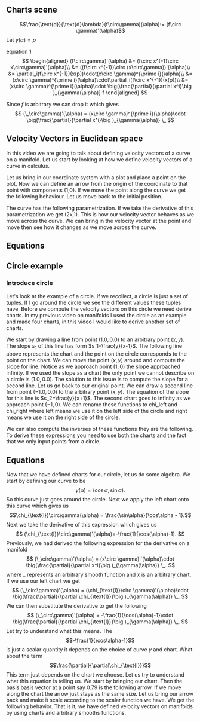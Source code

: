 ## Charts scene

$$\frac{\text{d}}{\text{d}\lambda}(f\circ\gamma)(\alpha):= (f\circ \gamma)'(\alpha)$$
Let $\gamma(\alpha)=p$ 

equation 1
$$
\begin{aligned}
(f\circ\gamma)'(\alpha) &= (f\circ x^{-1}\circ x\circ\gamma)'(\alpha)\\
&= ((f\circ x^{-1})\circ (x\circ\gamma))'(\alpha)\\
&= \partial_i(f\circ x^{-1})(x(p))\cdot(x\circ \gamma)^{\prime i}(\alpha)\\
&=(x\circ \gamma)^{\prime i}(\alpha)\cdot\partial_i(f\circ x^{-1})(x(p))\\
&=(x\circ \gamma)^{\prime i}(\alpha)\cdot \big(\frac{\partial}{\partial x^i}\big )_{\gamma(\alpha)} f
\end{aligned}
$$

Since $f$ is arbitrary we can drop it which gives
$$
(\_\circ\gamma)'(\alpha) = (x\circ \gamma)^{\prime i}(\alpha)\cdot \big(\frac{\partial}{\partial x^i}\big )_{\gamma(\alpha)} \_
$$

## Velocity Vectors in Euclidean space
In this video we are going to talk about defining velocity vectors of a curve on a manifold. Let us start by looking at how we define velocity vectors of a curve in calculus.

Let us bring in our coordinate system with a plot and place a point on the plot. Now we can define an arrow from the origin of the coordinate to that point with components (1,0). If we move the point along the curve we get the following behaviour. Let us move back to the initial position. 

The curve has the following parametrization. If we take the derivative of this parametrization we get (2x,1). This is how our velocity vector behaves as we move across the curve. We can bring in the velocity vector at the point and move then see how it changes as we move across the curve.

## Equations


## Circle example
### Introduce circle
Let's look at the example of a circle. If we recollect, a circle is just a set of tuples. If I go around the circle we see the different values these tuples have. Before we compute the velocity vectors on this circle we need derive charts. In my previous video on manifolds I used the circle as an example and made four charts, in this video I would like to derive another set of charts.

We start by drawing a line from point $(1.0,0.0)$ to an arbitrary point $(x,y)$. The slope $s_1$ of this line has form $s_1=\frac{y}{x-1}$. The following line above represents the chart and the point on the circle corresponds to the point on the chart. We can move the point $(x,y)$ around and compute the slope for line. Notice as we approach point $(1,0)$ the slope approached infinity. If we used the slope as a chart the only point we cannot describe on a circle is $(1.0,0.0)$. The solution to this issue is to compute the slope for a second line. Let us go back to our original point. We can draw a second line from point $(-1.0,0.0)$ to the arbitrary point $(x,y)$. The equation of the slope for this line is $s_2=\frac{y}{x+1}$.  The second chart goes to infinity as we approach point $(-1,0)$. We can rename these functions to chi_left and chi_right where left means we use it on the left side of the circle and right means we use it on the right side of the circle.

We can also compute the inverses of these functions they are the following. To derive these expressions you need to use both the charts and the fact that we only input points from a circle.

## Equations
Now that we have defined charts for our circle, let us do some algebra. We start by defining our curve to be $$\gamma(\alpha)=(\cos\alpha,\sin\alpha).$$So this curve just goes around the circle. Next we apply the left chart onto this curve which gives us $$\chi_{\text{l}}\circ\gamma(\alpha) = \frac{\sin\alpha}{\cos\alpha - 1}.$$ Next we take the derivative of this expression which gives us
$$
(\chi_{\text{l}}\circ\gamma)'(\alpha)=-\frac{1}{\cos(\alpha)-1}.
$$
Previously, we had derived the following expression for the derivative on a manifold
$$
(\_\circ\gamma)'(\alpha) = (x\circ \gamma)i'(\alpha)\cdot \big(\frac{\partial}{\partial x^i}\big )_{\gamma(\alpha)} \_.
$$
where $\_$ represents an arbitrary smooth function and $x$ is an arbitrary chart.
If we use our left chart we get
$$
(\_\circ\gamma)'(\alpha) = (\chi_{\text{l}}\circ \gamma)'(\alpha)\cdot \big(\frac{\partial}{\partial \chi_{\text{l}}}\big )_{\gamma(\alpha)} \_.
$$
We can then substitute the derivative to get the following
$$
(\_\circ\gamma)'(\alpha) = -\frac{1}{\cos(\alpha)-1}\cdot \big(\frac{\partial}{\partial \chi_{\text{l}}}\big )_{\gamma(\alpha)} \_.
$$
Let try to understand what this means. The $$-\frac{1}{\cos\alpha-1}$$ is just a scalar quantity it depends on the choice of curve $\gamma$ and chart. What about the term $$\frac{\partial}{\partial\chi_{\text{l}}}$$
This term just depends on the chart we choose. Let us try to understand what this equation is telling us. We start by bringing our chart. Then the basis basis vector at a point say 0.79 is the following arrow. If we move along the chart the arrow just stays as the same size. Let us bring our arrow back and make it scale according to the scalar function we have. We get the following behavior. That is it, we have defined velocity vectors on manifolds by using charts and arbitrary smooths functions.



